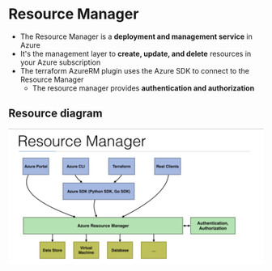 # Resource Manager

- The Resource Manager is a **deployment and management service** in Azure
- It's the management layer to **create, update, and delete** resources in your Azure subscription
- The terraform AzureRM plugin uses the Azure SDK to connect to the Resource Manager
  - The resource manager provides **authentication and authorization**

## Resource diagram

![ARM_Diagram](./ARM_diagram.PNG)